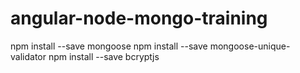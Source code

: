 # angular-node-mongo-training

npm install --save mongoose
npm install --save mongoose-unique-validator
npm install --save bcryptjs
